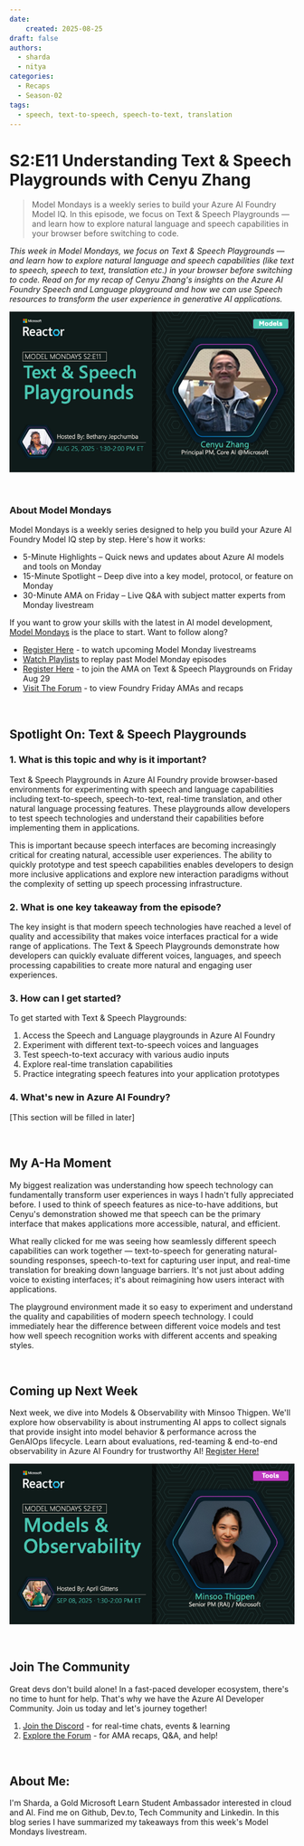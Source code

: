 ```yaml
---
date:
    created: 2025-08-25
draft: false
authors: 
  - sharda
  - nitya
categories:
  - Recaps
  - Season-02
tags:
  - speech, text-to-speech, speech-to-text, translation
---
```


# S2:E11 Understanding Text & Speech Playgrounds with Cenyu Zhang

> Model Mondays is a weekly series to build your Azure AI Foundry Model IQ. In this episode, we focus on Text & Speech Playgrounds — and learn how to explore natural language and speech capabilities in your browser before switching to code.

_This week in Model Mondays, we focus on Text & Speech Playgrounds — and learn how to explore natural language and speech capabilities (like text to speech, speech to text, translation etc.) in your browser before switching to code. Read on for my recap of Cenyu Zhang's insights on the Azure AI Foundry Speech and Language playground and how we can use Speech resources to transform the user experience in generative AI applications._

![Card](./../../season-02/img/S2-E11.png)

<br/>

### About Model Mondays

Model Mondays is a weekly series designed to help you build your Azure AI Foundry Model IQ step by step. Here's how it works:

- 5-Minute Highlights – Quick news and updates about Azure AI models and tools on Monday
- 15-Minute Spotlight – Deep dive into a key model, protocol, or feature on Monday
- 30-Minute AMA on Friday – Live Q&A with subject matter experts from Monday livestream

If you want to grow your skills with the latest in AI model development, [Model Mondays](https://aka.ms/model-mondays) is the place to start. Want to follow along?

- [Register Here](https://developer.microsoft.com/en-us/reactor/series/S-1485/?wt.mc_id=studentamb_263805) - to watch upcoming Model Monday livestreams 
- [Watch Playlists](https://aka.ms/model-mondays/playlist) to replay past Model Monday episodes 
- [Register Here](https://discord.gg/azureaifoundry?event=1382864441191960696?wt.mc_id=studentamb_263805) - to join the AMA on Text & Speech Playgrounds on Friday Aug 29
- [Visit The Forum](https://aka.ms/model-mondays/forum?wt.mc_id=studentamb_263805) - to view Foundry Friday AMAs and recaps

<br/>

## Spotlight On: Text & Speech Playgrounds

### 1. What is this topic and why is it important?

Text & Speech Playgrounds in Azure AI Foundry provide browser-based environments for experimenting with speech and language capabilities including text-to-speech, speech-to-text, real-time translation, and other natural language processing features. These playgrounds allow developers to test speech technologies and understand their capabilities before implementing them in applications.

This is important because speech interfaces are becoming increasingly critical for creating natural, accessible user experiences. The ability to quickly prototype and test speech capabilities enables developers to design more inclusive applications and explore new interaction paradigms without the complexity of setting up speech processing infrastructure.

### 2. What is one key takeaway from the episode?

The key insight is that modern speech technologies have reached a level of quality and accessibility that makes voice interfaces practical for a wide range of applications. The Text & Speech Playgrounds demonstrate how developers can quickly evaluate different voices, languages, and speech processing capabilities to create more natural and engaging user experiences.

### 3. How can I get started?

To get started with Text & Speech Playgrounds:
1. Access the Speech and Language playgrounds in Azure AI Foundry
2. Experiment with different text-to-speech voices and languages
3. Test speech-to-text accuracy with various audio inputs
4. Explore real-time translation capabilities
5. Practice integrating speech features into your application prototypes

### 4. What's new in Azure AI Foundry?

[This section will be filled in later]

<br/>

## My A-Ha Moment

My biggest realization was understanding how speech technology can fundamentally transform user experiences in ways I hadn't fully appreciated before. I used to think of speech features as nice-to-have additions, but Cenyu's demonstration showed me that speech can be the primary interface that makes applications more accessible, natural, and efficient.

What really clicked for me was seeing how seamlessly different speech capabilities can work together — text-to-speech for generating natural-sounding responses, speech-to-text for capturing user input, and real-time translation for breaking down language barriers. It's not just about adding voice to existing interfaces; it's about reimagining how users interact with applications.

The playground environment made it so easy to experiment and understand the quality and capabilities of modern speech technology. I could immediately hear the difference between different voice models and test how well speech recognition works with different accents and speaking styles.

<br/>

## Coming up Next Week

Next week, we dive into Models & Observability with Minsoo Thigpen. We'll explore how observability is about instrumenting AI apps to collect signals that provide insight into model behavior & performance across the GenAIOps lifecycle. Learn about evaluations, red-teaming & end-to-end observability in Azure AI Foundry for trustworthy AI! [Register Here!](https://aka.ms/model-mondays/rsvp)

![Models & Observability](./../../season-02/img/S2-E12.png)

<br/>

## Join The Community
Great devs don't build alone! In a fast-paced developer ecosystem, there's no time to hunt for help. That's why we have the Azure AI Developer Community. Join us today and let's journey together!

1. [Join the Discord](https://discord.com/invite/QR3kaErCRx?wt.mc_id=studentamb_263805) - for real-time chats, events & learning
2. [Explore the Forum](https://aka.ms/model-mondays/forum?wt.mc_id=studentamb_263805) - for AMA recaps, Q&A, and help!

<br/>
 
## About Me:
I'm Sharda, a Gold Microsoft Learn Student Ambassador interested in cloud and AI. Find me on Github, Dev.to, Tech Community and Linkedin. In this blog series I have summarized my takeaways from this week's Model Mondays livestream.
